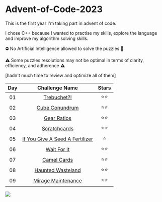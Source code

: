 # Advent-of-Code-2023
This is the first year I'm taking part in advent of code. 

I chose C++ because I wanted to practise my skills, explore the language and improve my algorithm solving skills.

⛔️ No Artificial Intelligence allowed to solve the puzzles 🙂

⚠️ Some puzzles resolutions may not be optimal in terms of clarity, efficiency, and adherence ⚠️

[hadn't much time to review and optimize all of them]

 Day | Challenge Name | Stars |
 :-:| :-: | :-: |
 01 | [Trebuchet?!](day%201) | ⭐️⭐️ |
 02 | [Cube Conundrum](day%202) | ⭐️⭐️ |
 03 | [Gear Ratios](day%203) | ⭐️⭐️ |
 04 | [Scratchcards](day%204) | ⭐️⭐️ |
 05 | [If You Give A Seed A Fertilizer](day%205) | ⭐️ |
 06 | [Wait For It](day%206) | ⭐️⭐️ |
 07 | [Camel Cards](day%207) | ⭐️⭐️ |
 08 | [Haunted Wasteland](day%208) | ⭐️⭐️ |
 09 | [Mirage Maintenance](day%209) | ⭐️⭐️ |

<p align="left">
  <a href="https://skillicons.dev">
    <img src="https://skillicons.dev/icons?i=cpp" />
  </a>
</p>
